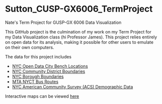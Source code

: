 # Sutton_CUSP-GX6006_TermProject
Nate's Term Project for GUSP-GX 6006 Data Visualization

This GitHub project is the culmination of my work on my Term Project for my Data Visualization class (hi Professor James). This project relies entirely on open data for its analysis, making it possible for other users to emulate on their own computers. 

The data for this project includes
* [NYC Open Data City Bench Locations](https://data.cityofnewyork.us/Transportation/City-Bench-Locations/kuxa-tauh)
* [NYC Community District Boundaries](https://www1.nyc.gov/site/planning/data-maps/open-data/districts-download-metadata.page)
* [NYC Borough Boundaries](https://data.cityofnewyork.us/City-Government/Borough-Boundaries/tqmj-j8zm)
* [MTA NYCT Bus Routes](http://web.mta.info/developers/developer-data-terms.html#data)
* [NYC American Community Survey (ACS) Demographic Data](https://www1.nyc.gov/site/planning/planning-level/nyc-population/american-community-survey.page.page)

Interactive maps can be viewed [here](http://ns4117.shinyapps.io/Sutton_CUSP-GX6006_TermProject?_ga=2.56203112.2117046887.1651371054-1215810372.1651371054)

